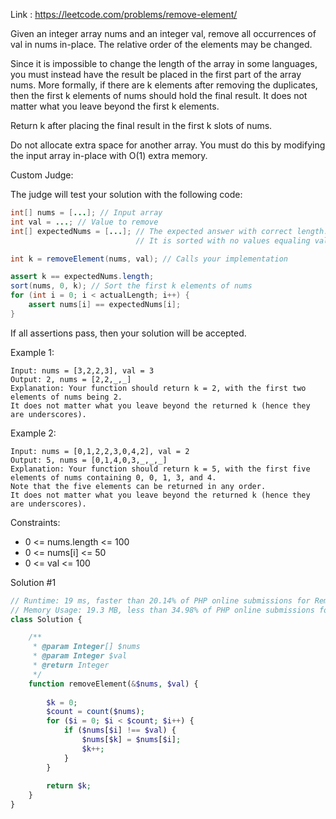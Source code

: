 Link : https://leetcode.com/problems/remove-element/

Given an integer array nums and an integer val, remove all occurrences of val in nums in-place. The relative order of the elements may be changed.

Since it is impossible to change the length of the array in some languages, you must instead have the result be placed in the first part of the array nums. More formally, if there are k elements after removing the duplicates, then the first k elements of nums should hold the final result. It does not matter what you leave beyond the first k elements.

Return k after placing the final result in the first k slots of nums.

Do not allocate extra space for another array. You must do this by modifying the input array in-place with O(1) extra memory.

Custom Judge:

The judge will test your solution with the following code:
```java
int[] nums = [...]; // Input array
int val = ...; // Value to remove
int[] expectedNums = [...]; // The expected answer with correct length.
                            // It is sorted with no values equaling val.

int k = removeElement(nums, val); // Calls your implementation

assert k == expectedNums.length;
sort(nums, 0, k); // Sort the first k elements of nums
for (int i = 0; i < actualLength; i++) {
    assert nums[i] == expectedNums[i];
}
```
If all assertions pass, then your solution will be accepted.

Example 1:
```text
Input: nums = [3,2,2,3], val = 3
Output: 2, nums = [2,2,_,_]
Explanation: Your function should return k = 2, with the first two elements of nums being 2.
It does not matter what you leave beyond the returned k (hence they are underscores).
```

Example 2:
```text
Input: nums = [0,1,2,2,3,0,4,2], val = 2
Output: 5, nums = [0,1,4,0,3,_,_,_]
Explanation: Your function should return k = 5, with the first five elements of nums containing 0, 0, 1, 3, and 4.
Note that the five elements can be returned in any order.
It does not matter what you leave beyond the returned k (hence they are underscores).
``` 

Constraints:

- 0 <= nums.length <= 100
- 0 <= nums[i] <= 50
- 0 <= val <= 100

Solution #1
```php
// Runtime: 19 ms, faster than 20.14% of PHP online submissions for Remove Element.
// Memory Usage: 19.3 MB, less than 34.98% of PHP online submissions for Remove Element.
class Solution {

    /**
     * @param Integer[] $nums
     * @param Integer $val
     * @return Integer
     */
    function removeElement(&$nums, $val) {
        
        $k = 0;
        $count = count($nums);
        for ($i = 0; $i < $count; $i++) {
            if ($nums[$i] !== $val) {
                $nums[$k] = $nums[$i];
                $k++;
            }
        }
        
        return $k;
    }
}
```
